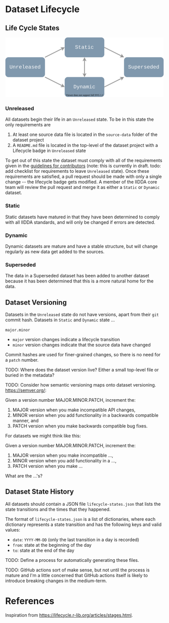 # Dataset Lifecycle

## Life Cycle States

![Life Cycle Diagram](../assets/lifecycle.svg)

### Unreleased

All datasets begin their life in an `Unreleased` state. To be in this state the only requirements are
1. At least one source data file is located in the `source-data` folder of the dataset project
2. A `README.md` file is located in the top-level of the dataset project with a Lifecycle badge in `Unreleased` state

To get out of this state the dataset must comply with all of the requirements given in the [guidelines for contributors](https://github.com/davidearn/iidda/blob/main/CONTRIBUTING.md) (note: this is currently in draft. todo: add checklist for requirements to leave `Unreleased` state). Once these requirements are satisfied, a pull request should be made with only a single change -- the lifecycle badge gets modified. A member of the IIDDA core team will review the pull request and merge it as either a `Static` or `Dynamic` dataset.

### Static

Static datasets have matured in that they have been determined to comply with all IIDDA standards, and will only be changed if errors are detected.

### Dynamic

Dynamic datasets are mature and have a stable structure, but will change regularly as new data get added to the sources.

### Superseded

The data in a Superseded dataset has been added to another dataset because it has been determined that this is a more natural home for the data.

## Dataset Versioning

Datasets in the `Unreleased` state do not have versions, apart from their `git` commit hash. Datasets in `Static` and `Dynamic` state ...

`major.minor`

* `major` version changes indicate a lifecycle transition
* `minor` version changes indicate that the source data have changed

Commit hashes are used for finer-grained changes, so there is no need for a `patch` number.

TODO: Where does the dataset version live? Either a small top-level file or buried in the metadata?

TODO: Consider how semantic versioning maps onto dataset versioning.  https://semver.org/:

Given a version number MAJOR.MINOR.PATCH, increment the:
1. MAJOR version when you make incompatible API changes,
2. MINOR version when you add functionality in a backwards compatible manner, and
3. PATCH version when you make backwards compatible bug fixes.

For datasets we might think like this:

Given a version number MAJOR.MINOR.PATCH, increment the:
1. MAJOR version when you make incompatible ...,
2. MINOR version when you add functionality in a ...,
3. PATCH version when you make ...

What are the ...'s?





## Dataset State History

All datasets should contain a JSON file `lifecycle-states.json` that lists the state transitions and the times that they happened.

The format of `lifecycle-states.json` is a list of dictionaries, where each dictionary represents a state transition and has the following keys and valid values:
* `date`:  `YYYY-MM-DD` (only the last transition in a day is recorded)
* `from`: state at the beginning of the day
* `to`: state at the end of the day

TODO: Define a process for automatically generating these files.

TODO: GitHub actions sort of make sense, but not until the process is mature and I'm a little concerned that GitHub actions itself is likely to introduce breaking changes in the medium-term.

# References

Inspiration from https://lifecycle.r-lib.org/articles/stages.html.

